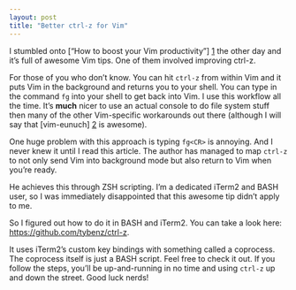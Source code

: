 ```yaml
---
layout: post
title: "Better ctrl-z for Vim"
---
```


I stumbled onto [&ldquo;How to boost your Vim productivity&rdquo;] [1] the other day and
it&#8217;s full of awesome Vim tips.  One of them involved improving ctrl-z.

For those of you who don&#8217;t know. You can hit `ctrl-z` from within Vim and it
puts Vim in the background and returns you to your shell. You can type in the
command `fg` into your shell to get back into Vim. I use this workflow all the
time. It&#8217;s **much** nicer to use an actual console to do file system stuff then
many of the other Vim-specific workarounds out there (although I will say that
[vim-eunuch] [2] is awesome).

One huge problem with this approach is typing `fg<CR>` is annoying. And I never
knew it until I read this article. The author has managed to map `ctrl-z` to not
only send Vim into background mode but also return to Vim when you&#8217;re ready.

He achieves this through ZSH scripting. I&#8217;m a dedicated iTerm2 and BASH user,
so I was immediately disappointed that this awesome tip didn&#8217;t apply to me.

So I figured out how to do it in BASH and iTerm2. You can take a look here:
<https://github.com/tybenz/ctrl-z>.

It uses iTerm2&#8217;s custom key bindings with something called a coprocess.
The coprocess itself is just a BASH script. Feel free to check it out. If you
follow the steps, you&#8217;ll be up-and-running in no time and using
`ctrl-z` up and down the street. Good luck nerds!

[1]: http://sheerun.net/2014/03/21/how-to-boost-your-vim-productivity/
[2]: https://github.com/tpope/vim-eunuch
